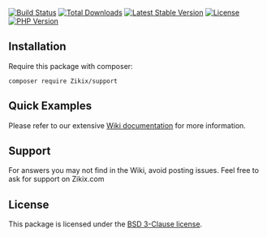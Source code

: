 [![Build Status](https://travis-ci.org/Zikix/support.svg?branch=master)][travis]
[![Total Downloads](https://poser.pugx.org/Zikix/support/d/total.svg)][packagist]
[![Latest Stable Version](https://poser.pugx.org/Zikix/support/v/stable.svg)][packagist]
[![License](https://poser.pugx.org/Zikix/support/license.svg)][packagist]
[![PHP Version](https://img.shields.io/packagist/php-v/Zikix/support.svg)][packagist]


## Installation

Require this package with composer:


```shell
composer require Zikix/support
```

## Quick Examples

Please refer to our extensive [Wiki documentation](https://github.com/Zikix/support/wiki) for more information.


## Support

For answers you may not find in the Wiki, avoid posting issues. Feel free to ask for support on Zikix.com


## License

This package is licensed under the [BSD 3-Clause license](http://opensource.org/licenses/BSD-3-Clause).

[packagist]: https://packagist.org/packages/Zikix/support
[travis]: https://travis-ci.org/Zikix/support
